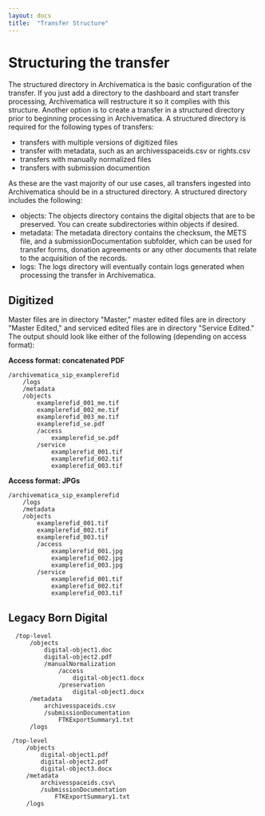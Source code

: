 ```yaml
---
layout: docs
title:  "Transfer Structure"
---
```


# Structuring the transfer 

The structured directory in Archivematica is the basic configuration of the transfer. If you just add a directory to the dashboard and start transfer processing, Archivematica will restructure it so it complies with this structure. Another option is to create a transfer in a structured directory prior to beginning processing in Archivematica. A structured directory is required for the following types of transfers:

*	transfers with multiple versions of digitized files
*	transfer with metadata, such as an archivesspaceids.csv or rights.csv
*	transfers with manually normalized files
*	transfers with submission documention

As these are the vast majority of our use cases, all transfers ingested into Archivematica should be in a structured directory. A structured directory includes the following:

*	objects: The objects directory contains the digital objects that are to be preserved. You can create subdirectories within objects if desired.
*	metadata: The metadata directory contains the checksum, the METS file, and a submissionDocumentation subfolder, which can be used for transfer forms, donation agreements or any other documents that relate to the acquisition of the records.
*	logs: The logs directory will eventually contain logs generated when processing the transfer in Archivematica.

## Digitized

Master files are in directory "Master," master edited files are in directory "Master Edited," and serviced edited files are in directory "Service Edited." The output should look like either of the following (depending on access format):


**Access format: concatenated PDF**

```
/archivematica_sip_examplerefid
	/logs
	/metadata
	/objects
		examplerefid_001_me.tif
		examplerefid_002_me.tif
		examplerefid_003_me.tif
		examplerefid_se.pdf
		/access
			examplerefid_se.pdf
		/service
			examplerefid_001.tif
			examplerefid_002.tif
			examplerefid_003.tif
```

**Access format: JPGs**

```
/archivematica_sip_examplerefid
	/logs
	/metadata
	/objects
		examplerefid_001.tif
		examplerefid_002.tif
		examplerefid_003.tif
		/access
			examplerefid_001.jpg
			examplerefid_002.jpg
			examplerefid_003.jpg
		/service
			examplerefid_001.tif
			examplerefid_002.tif
			examplerefid_003.tif
```
## Legacy Born Digital
```
  /top-level
	  /objects
		  digital-object1.doc
		  digital-object2.pdf
		  /manualNormalization
			  /access
				  digital-object1.docx
			  /preservation
				  digital-object1.docx
	  /metadata
		  archivesspaceids.csv
		  /submissionDocumentation
			  FTKExportSummary1.txt
	  /logs
```

```
 /top-level                                                               
	 /objects                                                                 
		 digital-object1.pdf                                                      
		 digital-object2.pdf                                                      
		 digital-object3.docx                                                     
	 /metadata                                                                
		 archivesspaceids.csv\                                                    
		 /submissionDocumentation                                                 
			 FTKExportSummary1.txt                                                                                                                        
	 /logs                                                                    
```